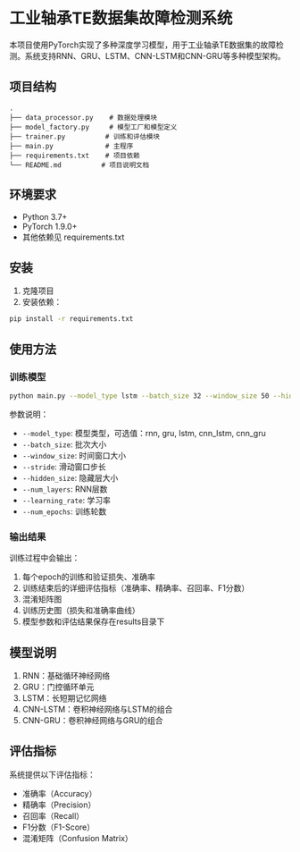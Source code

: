 # 工业轴承TE数据集故障检测系统

本项目使用PyTorch实现了多种深度学习模型，用于工业轴承TE数据集的故障检测。系统支持RNN、GRU、LSTM、CNN-LSTM和CNN-GRU等多种模型架构。

## 项目结构

```
.
├── data_processor.py    # 数据处理模块
├── model_factory.py     # 模型工厂和模型定义
├── trainer.py          # 训练和评估模块
├── main.py             # 主程序
├── requirements.txt    # 项目依赖
└── README.md          # 项目说明文档
```

## 环境要求

- Python 3.7+
- PyTorch 1.9.0+
- 其他依赖见 requirements.txt

## 安装

1. 克隆项目
2. 安装依赖：
```bash
pip install -r requirements.txt
```

## 使用方法

### 训练模型

```bash
python main.py --model_type lstm --batch_size 32 --window_size 50 --hidden_size 128 --num_layers 2 --learning_rate 0.001 --num_epochs 50
```

参数说明：
- `--model_type`: 模型类型，可选值：rnn, gru, lstm, cnn_lstm, cnn_gru
- `--batch_size`: 批次大小
- `--window_size`: 时间窗口大小
- `--stride`: 滑动窗口步长
- `--hidden_size`: 隐藏层大小
- `--num_layers`: RNN层数
- `--learning_rate`: 学习率
- `--num_epochs`: 训练轮数

### 输出结果

训练过程中会输出：
1. 每个epoch的训练和验证损失、准确率
2. 训练结束后的详细评估指标（准确率、精确率、召回率、F1分数）
3. 混淆矩阵图
4. 训练历史图（损失和准确率曲线）
5. 模型参数和评估结果保存在results目录下

## 模型说明

1. RNN：基础循环神经网络
2. GRU：门控循环单元
3. LSTM：长短期记忆网络
4. CNN-LSTM：卷积神经网络与LSTM的组合
5. CNN-GRU：卷积神经网络与GRU的组合

## 评估指标

系统提供以下评估指标：
- 准确率（Accuracy）
- 精确率（Precision）
- 召回率（Recall）
- F1分数（F1-Score）
- 混淆矩阵（Confusion Matrix） 